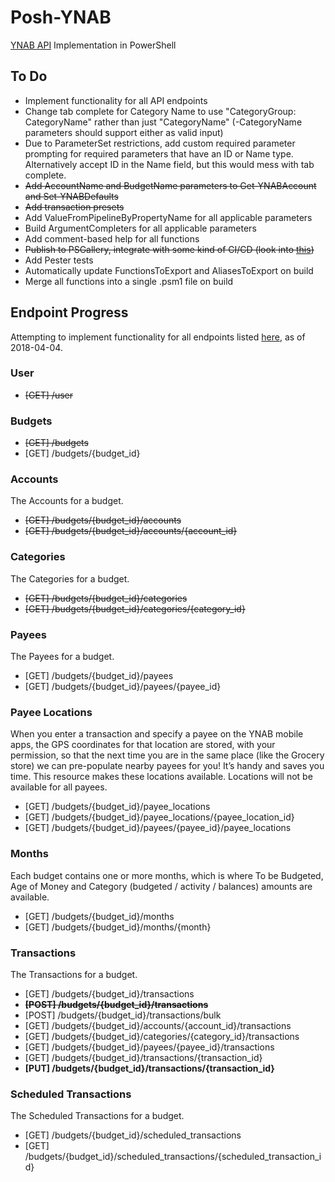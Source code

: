 # Posh-YNAB
[YNAB API](https://api.youneedabudget.com/) Implementation in PowerShell

## To Do

* Implement functionality for all API endpoints
* Change tab complete for Category Name to use "CategoryGroup: CategoryName" rather than just "CategoryName" (-CategoryName parameters should support either as valid input)
* Due to ParameterSet restrictions, add custom required parameter prompting for required parameters that have an ID or Name type. Alternatively accept ID in the Name field, but this would mess with tab complete.  
* ~~Add AccountName and BudgetName parameters to Get-YNABAccount and Set-YNABDefaults~~
* ~~Add transaction presets~~
* Add ValueFromPipelineByPropertyName for all applicable parameters
* Build ArgumentCompleters for all applicable parameters
* Add comment-based help for all functions
* ~~Publish to PSGallery, integrate with some kind of CI/CD (look into [this](https://github.com/LawrenceHwang/powershell-ci-pipeline-with-aws))~~
* Add Pester tests
* Automatically update FunctionsToExport and AliasesToExport on build
* Merge all functions into a single .psm1 file on build

## Endpoint Progress

Attempting to implement functionality for all endpoints listed [here](https://api.youneedabudget.com/v1#/), as of 2018-04-04.

### User
- ~~[GET] /user~~

### Budgets
- ~~[GET] /budgets~~
- [GET] /budgets/{budget_id}

### Accounts
The Accounts for a budget.
- ~~[GET] /budgets/{budget_id}/accounts~~
- ~~[GET] /budgets/{budget_id}/accounts/{account_id}~~

### Categories
The Categories for a budget.
- ~~[GET] /budgets/{budget_id}/categories~~
- ~~[GET] /budgets/{budget_id}/categories/{category_id}~~

### Payees
The Payees for a budget.
- [GET] /budgets/{budget_id}/payees
- [GET] /budgets/{budget_id}/payees/{payee_id}

### Payee Locations
When you enter a transaction and specify a payee on the YNAB mobile apps, the GPS coordinates for that location are stored, with your permission, so that the next time you are in the same place (like the Grocery store) we can pre-populate nearby payees for you! It’s handy and saves you time. This resource makes these locations available. Locations will not be available for all payees.
- [GET] /budgets/{budget_id}/payee_locations
- [GET] /budgets/{budget_id}/payee_locations/{payee_location_id}
- [GET] /budgets/{budget_id}/payees/{payee_id}/payee_locations

### Months
Each budget contains one or more months, which is where To be Budgeted, Age of Money and Category (budgeted / activity / balances) amounts are available.
- [GET] /budgets/{budget_id}/months
- [GET] /budgets/{budget_id}/months/{month}

### Transactions
The Transactions for a budget.
- [GET] /budgets/{budget_id}/transactions  
- ~~**[POST] /budgets/{budget_id}/transactions**~~
- [POST] /budgets/{budget_id}/transactions/bulk
- [GET] /budgets/{budget_id}/accounts/{account_id}/transactions
- [GET] /budgets/{budget_id}/categories/{category_id}/transactions
- [GET] /budgets/{budget_id}/payees/{payee_id}/transactions
- [GET] /budgets/{budget_id}/transactions/{transaction_id}
- **[PUT] /budgets/{budget_id}/transactions/{transaction_id}**

### Scheduled Transactions
The Scheduled Transactions for a budget.
- [GET] /budgets/{budget_id}/scheduled_transactions
- [GET] /budgets/{budget_id}/scheduled_transactions/{scheduled_transaction_id}
